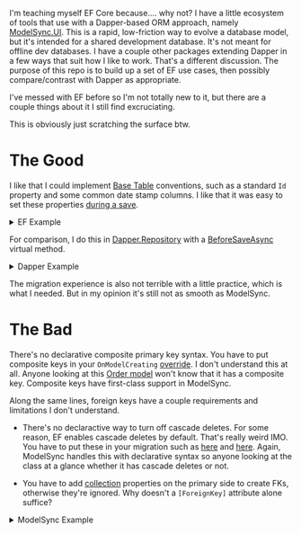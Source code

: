 I'm teaching myself EF Core because.... why not? I have a little ecosystem of tools that use with a Dapper-based ORM approach, namely [ModelSync.UI](https://github.com/adamfoneil/ModelSync.UI). This is a rapid, low-friction way to evolve a database model, but it's intended for a shared development database. It's not meant for offline dev databases. I have a couple other packages extending Dapper in a few ways that suit how I like to work. That's a different discussion. The purpose of this repo is to build up a set of EF use cases, then possibly compare/contrast with Dapper as appropriate.

I've messed with EF before so I'm not totally new to it, but there are a couple things about it I still find excruciating.

This is obviously just scratching the surface btw.

# The Good
I like that I could implement [Base Table](https://github.com/adamfoneil/LearnEF/blob/master/LearnEF.Database/Conventions/BaseTable.cs) conventions, such as a standard `Id` property and some common date stamp columns. I like that it was easy to set these properties [during a save](https://github.com/adamfoneil/LearnEF/blob/master/LearnEF/OrdersContext.cs#L28-L32).

<details>
  <summary>EF Example</summary>
  
  ```csharp
public override async Task<int> SaveChangesAsync(CancellationToken cancellationToken = default)
{
    foreach (var row in ChangeTracker.Entries<BaseTable>())
    {
        if (row.Entity.Id == 0) row.Entity.DateCreated = DateTime.Now;
        if (row.Entity.Id != 0) row.Entity.DateModified = DateTime.Now;
    }

    return await base.SaveChangesAsync(cancellationToken);
}
```
</details>

For comparison, I do this in [Dapper.Repository](https://github.com/adamfoneil/Dapper.Repository) with a [BeforeSaveAsync](https://github.com/adamfoneil/Dapper.Repository/blob/master/Dapper.Repository/Repository_virtuals.cs#L57) virtual method.

<details>
   <summary>Dapper Example</summary>
   
   ```csharp
   protected override async Task BeforeSaveAsync(IDbConnection connection, SaveAction action, TModel model, IDbTransaction txn = null)
  {
      switch (action)
      {
          case SaveAction.Insert:
              model.CreatedBy = Context.User.UserName;
              model.DateCreated = Context.User.LocalTime;
              break;

          case SaveAction.Update:
              model.ModifiedBy = Context.User.UserName;
              model.DateModified = Context.User.LocalTime;
              break;
      }

      await Task.CompletedTask;
  }
  ```
</details>

The migration experience is also not terrible with a little practice, which is what I needed. But in my opinion it's still not as smooth as ModelSync.

# The Bad
There's no declarative composite primary key syntax. You have to put composite keys in your `OnModelCreating` [override](https://github.com/adamfoneil/LearnEF/blob/master/LearnEF/OrdersContext.cs#L19). I don't understand this at all. Anyone looking at this [Order model](https://github.com/adamfoneil/LearnEF/blob/master/LearnEF.Database/Order.cs) won't know that it has a composite key. Composite keys have first-class support in ModelSync.

Along the same lines, foreign keys have a couple requirements and limitations I don't understand.

- There's no declaractive way to turn off cascade deletes. For some reason, EF enables cascade deletes by default. That's really weird IMO. You have to put these in your migration such as [here](https://github.com/adamfoneil/LearnEF/blob/master/LearnEF/Migrations/20220904174720_OrderTable.cs#L39) and [here](https://github.com/adamfoneil/LearnEF/blob/master/LearnEF/Migrations/20220904174720_OrderTable.cs#L45). Again, ModelSync handles this with declarative syntax so anyone looking at the class at a glance whether it has cascade deletes or not.

- You have to add [collection](https://github.com/adamfoneil/LearnEF/blob/master/LearnEF.Database/Customer.cs#L12) properties on the primary side to create FKs, otherwise they're ignored. Why doesn't a `[ForeignKey]` attribute alone suffice?

<details>
  <summary>ModelSync Example</summary>
  
  I would normally not use the `CascadeDelete` optional argument because only in rare cases do I use that. By default with ModelSync, cascade deletes are not used.
  
```csharp
public class Order : BaseTable
{
    [Key]
    [References(typeof(Customer), CascadeDelete = false)]
    public int CustomerId { get; set; }

    [Key]
    [References(typeof(Product), CascadeDelete = false)]
    public int ProductId { get; set; }

    public int Quantity { get; set; }

    [Column(TypeName = "money")]
    public decimal UnitPrice { get; set; }

    public decimal ExtPrice => Quantity * UnitPrice;
}
```
ModelSync has no trouble seeing this as
```sql
CREATE TABLE [dbo].[Order] (
    [Id] int identity(1,1)  NOT NULL,
    [CustomerId] int   NOT NULL,
    [ProductId] int   NOT NULL,
    [Quantity] int   NOT NULL,
    [UnitPrice] money   NOT NULL,
    [DateCreated] datetime   NOT NULL,
    [DateModified] datetime   NULL,
    CONSTRAINT [PK_Order] PRIMARY KEY ([CustomerId] ASC, [ProductId] ASC),
    CONSTRAINT [U_Order_Id] UNIQUE ([Id] ASC)
)

GO

ALTER TABLE [dbo].[Order] ADD CONSTRAINT [FK_Order_CustomerId] FOREIGN KEY ([CustomerId]) REFERENCES [dbo].[Customer] ([Id])

GO

ALTER TABLE [dbo].[Order] ADD CONSTRAINT [FK_Order_ProductId] FOREIGN KEY ([ProductId]) REFERENCES [dbo].[Product] ([Id])
```
</details>



